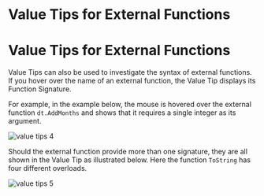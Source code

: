 # Value Tips for External Functions

# Value Tips for External Functions

Value Tips can also be used to investigate the syntax of external functions. If you hover over the name of an external function, the Value Tip displays its Function Signature.

For example, in the example below, the mouse is hovered over the external function `dt.AddMonths` and shows that it requires a single integer as its argument.

![value tips 4](../img/value-tips-4.png)

Should the external function provide more than one signature, they are all shown in the Value Tip as illustrated below. Here the function `ToString` has four different overloads.

![value tips 5](../img/value-tips-5.png)
